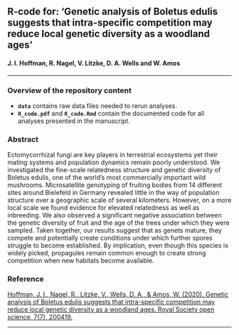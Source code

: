 
## R-code for: ‘Genetic analysis of Boletus edulis suggests that intra-specific competition may reduce local genetic diversity as a woodland ages’

#### J. I. Hoffman, R. Nagel, V. Litzke, D. A. Wells and W. Amos

-----

### Overview of the repository content

  - **`data`** contains raw data files needed to rerun analyses.
  - **`R_code.pdf`** and **`R_code.Rmd`** contain the documented code
    for all analyses presented in the manuscript.
    
### Abstract

Ectomycorrhizal fungi are key players in terrestrial ecosystems yet their mating systems and population dynamics remain poorly understood. We investigated the fine-scale relatedness structure and genetic diversity of Boletus edulis, one of the world’s most commercially important wild mushrooms. Microsatellite genotyping of fruiting bodies from 14 different sites around Bielefeld in Germany revealed little in the way of population structure over a geographic scale of several kilometers. However, on a more local scale we found evidence for elevated relatedness as well as inbreeding. We also observed a significant negative association between the genetic diversity of fruit and the age of the trees under which they were sampled. Taken together, our results suggest that as genets mature, they compete and potentially create conditions under which further spores struggle to become established. By implication, even though this species is widely picked, propagules remain common enough to create strong competition when new habitats become available.   

### Reference

[Hoffman, J. I., Nagel, R., Litzke, V., Wells, D. A., & Amos, W. (2020). Genetic analysis of Boletus edulis suggests that intra-specific competition may reduce local genetic diversity as a woodland ages. Royal Society open science, 7(7), 200419.](https://doi.org/10.1098/rsos.200419)

-----

